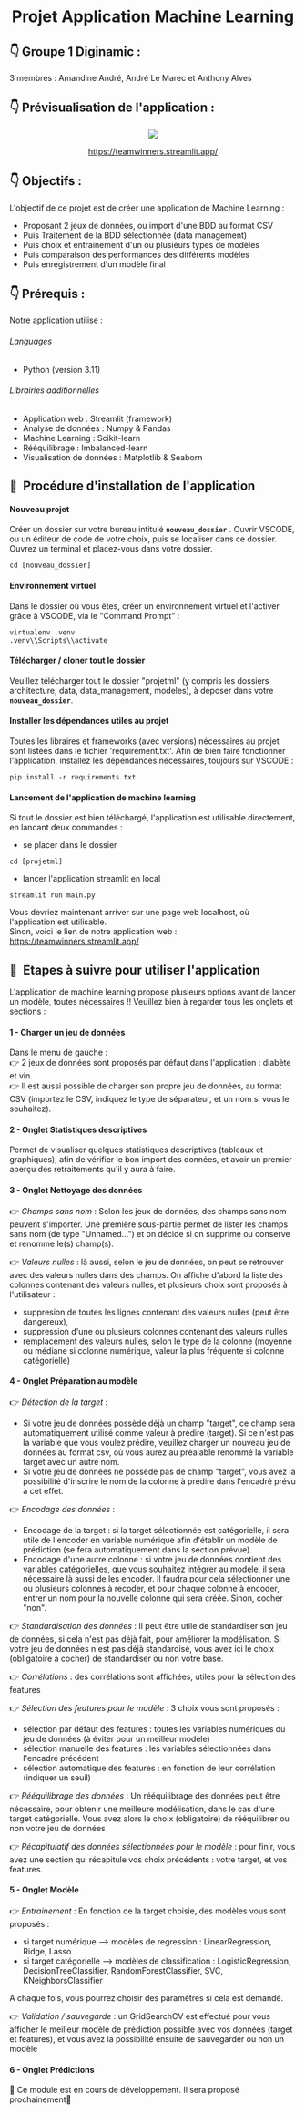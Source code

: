 <h1 align="center">Projet Application Machine Learning</h1>

## :point_down: Groupe 1 Diginamic :
3 membres : Amandine André, André Le Marec et Anthony Alves

## :point_down: Prévisualisation de l'application :
<div align= "center">
  <img src="data/application.jpg"/>

  https://teamwinners.streamlit.app/
</div>

## :point_down: Objectifs :

L'objectif de ce projet est de créer une application de Machine Learning : 
- Proposant 2 jeux de données, ou import d'une BDD au format CSV​
- Puis Traitement de la BDD sélectionnée (data management)​
- Puis choix et entrainement d'un ou plusieurs types de modèles​
- Puis comparaison des performances des différents modèles​
- Puis enregistrement d'un modèle final

## :point_down: Prérequis :
Notre application utilise :
###### Languages
- Python (version 3.11)
###### Librairies additionnelles
- Application web : Streamlit (framework)​
- Analyse de données : Numpy & Pandas​
- Machine Learning : Scikit-learn​
- Rééquilibrage : Imbalanced-learn​
- Visualisation de données : Matplotlib & Seaborn

## 🚀&nbsp; Procédure d'installation de l'application

#### Nouveau projet

Créer un dossier sur votre bureau intitulé **`nouveau_dossier`** .
Ouvrir VSCODE, ou un éditeur de code de votre choix, puis se localiser dans ce dossier.
Ouvrez un terminal et placez-vous dans votre dossier.
```
cd [nouveau_dossier]
```

#### Environnement virtuel
Dans le dossier où vous êtes, créer un environnement virtuel et l'activer grâce à VSCODE, via le "Command Prompt" :
```
virtualenv .venv
.venv\\Scripts\\activate
```

#### Télécharger / cloner tout le dossier 
Veuillez télécharger tout le dossier "projetml" (y compris les dossiers architecture, data, data_management, modeles), à déposer dans votre **`nouveau_dossier`**.

#### Installer les dépendances utiles au projet

Toutes les libraires et frameworks (avec versions) nécessaires au projet sont listées dans le fichier 'requirement.txt'.
Afin de bien faire fonctionner l'application, installez les dépendances nécessaires, toujours sur VSCODE :
```
pip install -r requirements.txt
```

#### Lancement de l'application de machine learning 
Si tout le dossier est bien téléchargé, l'application est utilisable directement, en lancant deux commandes :
- se placer dans le dossier
```
cd [projetml]
```
- lancer l'application streamlit en local
```
streamlit run main.py
```
Vous devriez maintenant arriver sur une page web localhost, où l'application est utilisable. <br>
Sinon, voici le lien de notre application web : https://teamwinners.streamlit.app/ 

## 🚀&nbsp; Etapes à suivre pour utiliser l'application
L'application de machine learning propose plusieurs options avant de lancer un modèle, toutes nécessaires !! Veuillez bien à regarder tous les onglets et sections :

#### 1 - Charger un jeu de données 
Dans le menu de gauche : <br>
👉 2 jeux de données sont proposés par défaut dans l'application : diabète et vin.<br>
👉 Il est aussi possible de charger son propre jeu de données, au format CSV (importez le CSV, indiquez le type de séparateur, et un nom si vous le souhaitez).

#### 2 - Onglet Statistiques descriptives 
Permet de visualiser quelques statistiques descriptives (tableaux et graphiques), afin de vérifier le bon import des données, et avoir un premier aperçu des retraitements qu'il y aura à faire.

#### 3 - Onglet Nettoyage des données 
👉 *Champs sans nom* : Selon les jeux de données, des champs sans nom peuvent s'importer. Une première sous-partie permet de lister les champs sans nom (de type "Unnamed...") et on décide si on supprime ou conserve et renomme le(s) champ(s).<br>

👉 *Valeurs nulles* : là aussi, selon le jeu de données, on peut se retrouver avec des valeurs nulles dans des champs. On affiche d'abord la liste des colonnes contenant des valeurs nulles, et plusieurs choix sont proposés à l'utilisateur : 
- suppresion de toutes les lignes contenant des valeurs nulles (peut être dangereux),
- suppression d'une ou plusieurs colonnes contenant des valeurs nulles
- remplacement des valeurs nulles, selon le type de la colonne (moyenne ou médiane si colonne numérique, valeur la plus fréquente si colonne catégorielle)

#### 4 - Onglet Préparation au modèle
👉 *Détection de la target* : <br>
- Si votre jeu de données possède déjà un champ "target", ce champ sera automatiquement utilisé comme valeur à prédire (target). Si ce n'est pas la variable que vous voulez prédire, veuillez charger un nouveau jeu de données au format csv, où vous aurez au préalable renommé la variable target avec un autre nom.<br>
- Si votre jeu de données ne possède pas de champ "target", vous avez la possibilité d'inscrire le nom de la colonne à prédire dans l'encadré prévu à cet effet.<br>

👉 *Encodage des données* :<br>
- Encodage de la target : si la target sélectionnée est catégorielle, il sera utile de l'encoder en variable numérique afin d'établir un modèle de prédiction (se fera automatiquement dans la section prévue).<br>
- Encodage d'une autre colonne : si votre jeu de données contient des variables catégorielles, que vous souhaitez intégrer au modèle, il sera nécessaire là aussi de les encoder. Il faudra pour cela sélectionner une ou plusieurs colonnes à recoder, et pour chaque colonne à encoder, entrer un nom pour la nouvelle colonne qui sera créée. Sinon, cocher "non".<br>

👉 *Standardisation des données* : Il peut être utile de standardiser son jeu de données, si cela n'est pas déjà fait, pour améliorer la modélisation. Si votre jeu de données n'est pas déjà standardisé, vous avez ici le choix (obligatoire à cocher) de standardiser ou non votre base. <br>

👉 *Corrélations* : des corrélations sont affichées, utiles pour la sélection des features<br>

👉 *Sélection des features pour le modèle* : 3 choix vous sont proposés :<br>
- sélection par défaut des features : toutes les variables numériques du jeu de données (à éviter pour un meilleur modèle)<br>
- sélection manuelle des features : les variables sélectionnées dans l'encadré précédent<br>
- sélection automatique des features : en fonction de leur corrélation (indiquer un seuil)<br>

👉 *Rééquilibrage des données* : Un rééquilibrage des données peut être nécessaire, pour obtenir une meilleure modélisation, dans le cas d'une target catégorielle. Vous avez alors le choix (obligatoire) de rééquilibrer ou non votre jeu de données <br>

👉 *Récapitulatif des données sélectionnées pour le modèle* : pour finir, vous avez une section qui récapitule vos choix précédents : votre target, et vos features.<br>

#### 5 - Onglet Modèle
👉 *Entrainement* : En fonction de la target choisie, des modèles vous sont proposés :<br>
- si target numérique --> modèles de regression : LinearRegression, Ridge, Lasso<br>
- si target catégorielle --> modèles de classification : LogisticRegression, DecisionTreeClassifier, RandomForestClassifier, SVC, KNeighborsClassifier<br>

A chaque fois, vous pourrez choisir des paramètres si cela est demandé. <br>

👉 *Validation / sauvegarde* : un GridSearchCV est effectué pour vous afficher le meilleur modèle de prédiction possible avec vos données (target et features), et vous avez la possibilité ensuite de sauvegarder ou non un modèle <br>

#### 6 - Onglet Prédictions
🚧 Ce module est en cours de développement. Il sera proposé prochainement🚧
